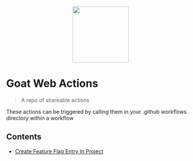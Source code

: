 <p align="center">
  <br>
    <img src="https://www.goat.com/images/goat_big.png" width="150"/>
  <br>
</p>

# Goat Web Actions

> A repo of shareable actions

These actions can be triggered by calling them in your .github workflows directory within a workflow

## Contents

- [Create Feature Flag Entry In Project](https://github.com/goatapp/web-actions/tree/main/src/create-ff-project-entry)
